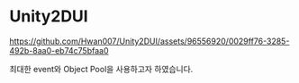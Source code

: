 # Unity2DUI

https://github.com/Hwan007/Unity2DUI/assets/96556920/0029ff76-3285-492b-8aa0-eb74c75bfaa0

최대한 event와 Object Pool을 사용하고자 하였습니다.
